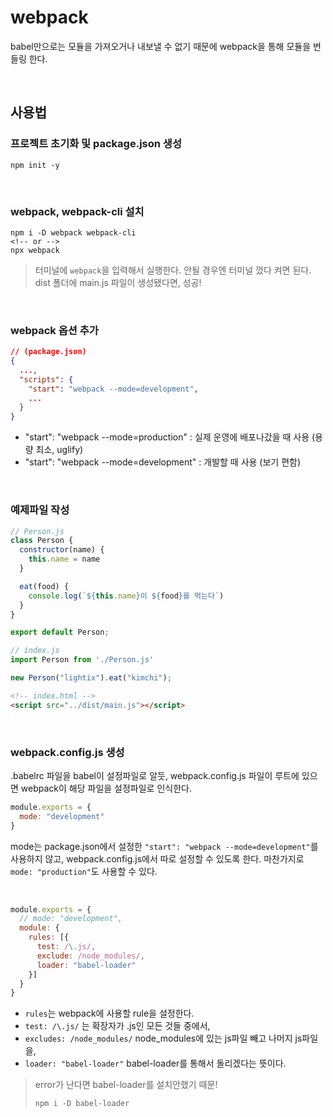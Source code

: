 # webpack
babel만으로는 모듈을 가져오거나 내보낼 수 없기 때문에 webpack을 통해 모듈을 번들링 한다.

<br />

## 사용법

### 프로젝트 초기화 및 package.json 생성
```powershall
npm init -y
```

<br />

### webpack, webpack-cli 설치
```powershall
npm i -D webpack webpack-cli
<!-- or -->
npx webpack
```
> 터미널에 `webpack`을 입력해서 실행한다. 안될 경우엔 터미널 껐다 켜면 된다.
dist 폴더에 main.js 파일이 생성됐다면, 성공!

<br />

### webpack 옵션 추가
```json
// (package.json)
{
  ...,
  "scripts": {
    "start": "webpack --mode=development",
    ...
  }
}
```
- "start": "webpack --mode=production" : 실제 운영에 배포나갔을 때 사용 (용량 최소, uglify)
- "start": "webpack --mode=development" : 개발할 때 사용 (보기 편함)

<br />

### 예제파일 작성
```js
// Person.js
class Person {
  constructor(name) {
    this.name = name
  }

  eat(food) {
    console.log(`${this.name}이 ${food}를 먹는다`)
  }
}

export default Person;
```

```js
// index.js
import Person from './Person.js'

new Person("lightix").eat("kimchi");
```

```html
<!-- index.html -->
<script src="../dist/main.js"></script>
```

<br />

### webpack.config.js 생성
.babelrc 파일을 babel이 설정파일로 알듯, webpack.config.js 파일이 루트에 있으면 webpack이 해당 파일을 설정파일로 인식한다.

```js
module.exports = {
  mode: "development"
}
```

mode는 package.json에서 설정한 `"start": "webpack --mode=development"`를 사용하지 않고, webpack.config.js에서 따로 설정할 수 있도록 한다. 마찬가지로 `mode: "production"`도 사용할 수 있다.

<br />

```js
module.exports = {
  // mode: "development",
  module: {
    rules: [{
      test: /\.js/,
      exclude: /node_modules/,
      loader: "babel-loader"
    }]
  }
}
```
- `rules`는 webpack에 사용할 rule을 설정한다.
- `test: /\.js/` 는 확장자가 .js인 모든 것들 중에서,
- `excludes: /node_modules/` node_modules에 있는 js파일 빼고 나머지 js파일을,
- `loader: "babel-loader"` babel-loader를 통해서 돌리겠다는 뜻이다.

> error가 난다면 babel-loader를 설치안했기 때문!
> 
> `npm i -D babel-loader`